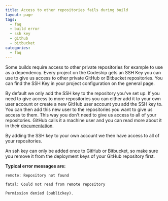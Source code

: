 ```yaml
---
title: Access to other repositories fails during build
layout: page
tags:
  - faq
  - build error
  - ssh key
  - github
  - bitbucket
categories:
  - faq
---
```

Some builds require access to other private repositories for example to use as a dependency. Every project on the Codeship gets an SSH Key you can use to give us access to other private GitHub or Bitbucket repositories. You can find the SSH Key in your project configuration on the general page.

By default we only add the SSH key to the repository you've set up. If you need to give access to more repositories you can either add it to your own user account or create a new GitHub user account you add the SSH key to. You can then add this new user to the repositories you want to give us access to them. This way you don't need to give us access to all of your repositories. GitHub calls it a machine user and you can read more about it in their [documentation](https://help.github.com/articles/managing-deploy-keys).

By adding the SSH key to your own account we then have access to all of your repositories.

An ssh key can only be added once to GitHub or Bitbucket, so make sure you remove it from the deployment keys of your GitHub repository first.

**Typical error messages are:**

~~~shell
remote: Repository not found
~~~

~~~shell
fatal: Could not read from remote repository
~~~

~~~shell
Permission denied (publickey).
~~~
